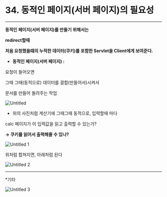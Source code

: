 # 34. 동적인 페이지(서버 페이지)의 필요성

---

**동적인 페이지(서버 페이지)를 만들기 위해서는**

 **redirect할때** 

**처음 요청했을떄의 누적한 데이터(쿠키)를 포함한 Servlet을 Client에게 보여준다.**

- **동적인 페이지(서버 페이지) :**

요청이 들어오면

그때 그때(동적으로) 데이터를 결합(만들어서)시켜서

문서를 만들어 돌려주는 작업

![Untitled](https://user-images.githubusercontent.com/80089860/158849767-28c3411b-8bb9-4812-b382-926387f74e50.png)

- 위의 사진처럼 계산기에 그때그때 동적으로, 입력할때 마다

calc 페이지가 이 입력값을 읽고 출력할 수 있는가?

**→ 쿠키를 읽어서 출력해줄 수 있나?**

![Untitled 1](https://user-images.githubusercontent.com/80089860/158849787-c709dda3-0687-469c-938f-43f7c12bd890.png)

위처럼 합쳐지면, 아래처럼 된다

![Untitled 2](https://user-images.githubusercontent.com/80089860/158849802-1f5566ca-e60b-4a7e-a0cf-40e90c0f2abb.png)

---

*기타

![Untitled 3](https://user-images.githubusercontent.com/80089860/158849821-5ce9ee02-ac03-416d-aac3-c7c5c1e51191.png)

